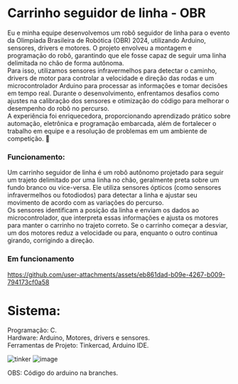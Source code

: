 # Carrinho seguidor de linha - OBR
  Eu e minha equipe desenvolvemos um robô seguidor de linha para o evento da Olimpíada Brasileira de Robótica (OBR) 2024, utilizando Arduino, sensores, drivers e motores. O projeto envolveu a montagem e programação do robô, garantindo que ele fosse capaz de seguir uma linha delimitada no chão de forma autônoma.<br>
  Para isso, utilizamos sensores infravermelhos para detectar o caminho, drivers de motor para controlar a velocidade e direção das rodas e um microcontrolador Arduino para processar as informações e tomar decisões em tempo real. Durante o desenvolvimento, enfrentamos desafios como ajustes na calibração dos sensores e otimização do código para melhorar o desempenho do robô no percurso.<br>
  A experiência foi enriquecedora, proporcionando aprendizado prático sobre automação, eletrônica e programação embarcada, além de fortalecer o trabalho em equipe e a resolução de problemas em um ambiente de competição. 🚀

### Funcionamento:
Um carrinho seguidor de linha é um robô autônomo projetado para seguir um trajeto delimitado por uma linha no chão, geralmente preta sobre um fundo branco ou vice-versa. Ele utiliza sensores ópticos (como sensores infravermelhos ou fotodiodos) para detectar a linha e ajustar seu movimento de acordo com as variações do percurso.<br>
Os sensores identificam a posição da linha e enviam os dados ao microcontrolador, que interpreta essas informações e ajusta os motores para manter o carrinho no trajeto correto. Se o carrinho começar a desviar, um dos motores reduz a velocidade ou para, enquanto o outro continua girando, corrigindo a direção.


### Em funcionamento
https://github.com/user-attachments/assets/eb861dad-b09e-4267-b009-794173cf0a58


# Sistema:
Programação: C.<br>
Hardware: Arduino, Motores, drivers e sensores.<br>
Ferramentas de Projeto: Tinkercad, Arduino IDE.<br>


![tinker](https://github.com/user-attachments/assets/6c40c793-eab9-4653-bc34-670d3572b9c9) ![image](https://github.com/user-attachments/assets/b3fc8e88-8a22-462c-88de-737f81da48dc) <br>

OBS: Código do arduino na branches.






